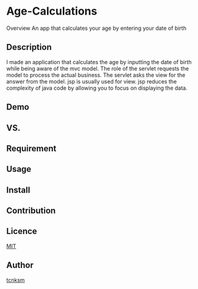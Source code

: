 # Age-Calculations


Overview
An app that calculates your age by entering your date of birth

## Description
I made an application that calculates the age by inputting the date of birth while being aware of the mvc model. The role of the servlet requests the model to process the actual business.
The servlet asks the view for the answer from the model. jsp is usually used for view. jsp reduces the complexity of java code by allowing you to focus on displaying the data.
## Demo

## VS. 

## Requirement

## Usage

## Install

## Contribution

## Licence

[MIT](https://github.com/tcnksm/tool/blob/master/LICENCE)

## Author

[tcnksm](https://github.com/tcnksm)
